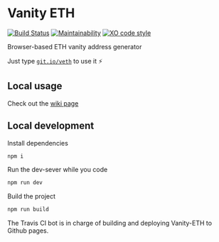 # Vanity ETH

[![Build Status](https://travis-ci.org/bokub/vanity-eth.svg?branch=master)](https://travis-ci.org/bokub/vanity-eth)
[![Maintainability](https://api.codeclimate.com/v1/badges/818874f09ea56c310072/maintainability)](https://codeclimate.com/github/bokub/vanity-eth/maintainability)
[![XO code style](https://img.shields.io/badge/code_style-XO-5ed9c7.svg)](https://github.com/sindresorhus/xo)

Browser-based ETH vanity address generator

Just type [`git.io/veth`](https://git.io/veth) to use it ⚡️

## Local usage

Check out the [wiki page](https://github.com/bokub/vanity-eth/wiki/Download-Vanity-ETH)

## Local development

Install dependencies

```sh
npm i
```

Run the dev-sever while you code
```sh
npm run dev
```

Build the project

```sh
npm run build
```

The Travis CI bot is in charge of building and deploying Vanity-ETH to Github pages.
